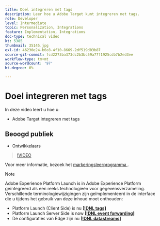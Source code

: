 ```yaml
---
title: Doel integreren met tags
description: Leer hoe u Adobe Target kunt integreren met tags.
role: Developer
level: Intermediate
topic: Personalization, Integrations
feature: Implementation, Integrations
doc-type: technical video
kt: 5385
thumbnail: 35145.jpg
exl-id: 46230e24-b6e8-4f10-8669-2df519d03b87
source-git-commit: fcd2273ba373dc2b3bc59a77f1925cdb7b2ed3ee
workflow-type: tm+mt
source-wordcount: '97'
ht-degree: 0%

---
```


# Doel integreren met tags

In deze video leert u hoe u:

* Adobe Target integreren met tags

## Beoogd publiek

* Ontwikkelaars

>[!VIDEO](https://video.tv.adobe.com/v/35145/?quality=12)

Voor meer informatie, bezoek het [ markeringsleerprogramma ](https://experienceleague.adobe.com/docs/launch-learn/implementing-in-websites-with-launch/index.html?lang=nl-NL).

>[!NOTE]
>
>Adobe Experience Platform Launch is in Adobe Experience Platform geïntegreerd als een reeks technologieën voor gegevensverzameling. Verschillende terminologiewijzigingen zijn geïmplementeerd in de interface die u tijdens het gebruik van deze inhoud moet onthouden:
>
> * Platform Launch (Client Side) is nu **[[!DNL tags]](https://experienceleague.adobe.com/docs/experience-platform/tags/home.html?lang=nl-NL)**
> * Platform Launch Server Side is now **[[!DNL event forwarding]](https://experienceleague.adobe.com/docs/experience-platform/tags/event-forwarding/overview.html?lang=nl-NL)**
> * De configuraties van Edge zijn nu **[[!DNL datastreams]](https://experienceleague.adobe.com/docs/experience-platform/edge/fundamentals/datastreams.html?lang=nl-NL)**


